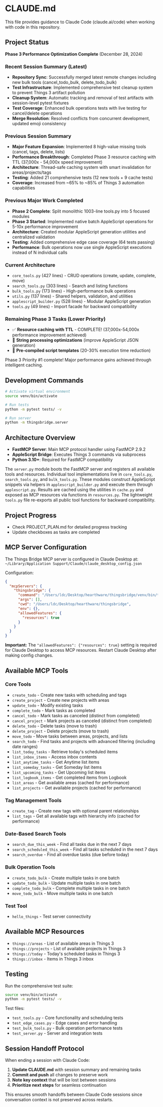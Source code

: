# CLAUDE.md

This file provides guidance to Claude Code (claude.ai/code) when working with code in this repository.

## Project Status
**Phase 3 Performance Optimization Complete** (December 28, 2024)

### Recent Session Summary (Latest)
- **Repository Sync**: Successfully merged latest remote changes including new bulk tools (cancel_todo_bulk, delete_todo_bulk)
- **Test Infrastructure**: Implemented comprehensive test cleanup system to prevent Things 3 artifact pollution
- **Cleanup System**: Automatic tracking and removal of test artifacts with session-level pytest fixtures
- **Test Coverage**: Enhanced bulk operations tests with live testing for cancel/delete operations
- **Merge Resolution**: Resolved conflicts from concurrent development, updated emoji consistency

### Previous Session Summary
- **Major Feature Expansion**: Implemented 8 high-value missing tools (cancel, tags, delete, lists)
- **Performance Breakthrough**: Completed Phase 3 resource caching with TTL (37,000x - 54,000x speed improvement)
- **Architecture**: Thread-safe caching system with smart invalidation for areas/projects/tags
- **Testing**: Added 21 comprehensive tests (12 new tools + 9 cache tests)
- **Coverage**: Increased from ~65% to ~85% of Things 3 automation capabilities

### Previous Major Work Completed
- **Phase 2 Complete**: Split monolithic 1003-line tools.py into 5 focused modules
- **Phase 3 Started**: Implemented native batch AppleScript operations for 5-10x performance improvement
- **Architecture**: Created modular AppleScript generation utilities and centralized validation
- **Testing**: Added comprehensive edge case coverage (64 tests passing)
- **Performance**: Bulk operations now use single AppleScript executions instead of N individual calls

### Current Architecture
- `core_tools.py` (427 lines) - CRUD operations (create, update, complete, move)
- `search_tools.py` (303 lines) - Search and listing functions  
- `bulk_tools.py` (173 lines) - High-performance bulk operations
- `utils.py` (137 lines) - Shared helpers, validation, and utilities
- `applescript_builder.py` (528 lines) - Modular AppleScript generation
- `tools.py` (49 lines) - Import facade for backward compatibility

### Remaining Phase 3 Tasks (Lower Priority)
- ✅ **Resource caching with TTL** - COMPLETE! (37,000x-54,000x performance improvement achieved)
- 🚧 **String processing optimizations** (improve AppleScript JSON generation)
- 🚧 **Pre-compiled script templates** (20-30% execution time reduction)

Phase 3 Priority #1 complete! Major performance gains achieved through intelligent caching.

## Development Commands
```bash
# Activate virtual environment
source venv/bin/activate

# Run tests
python -m pytest tests/ -v

# Run server
python -m thingsbridge.server
```

## Architecture Overview
- **FastMCP Server**: Main MCP protocol handler using FastMCP 2.9.2
- **AppleScript Bridge**: Executes Things 3 commands via subprocess
- **Python 3.10+**: Required for FastMCP compatibility

The `server.py` module boots the FastMCP server and registers all
available tools and resources. Individual tool implementations live in
`core_tools.py`, `search_tools.py`, and `bulk_tools.py`. These modules
construct AppleScript snippets via helpers in `applescript_builder.py`
and execute them through `applescript.py`. Results are cached using the
utilities in `cache.py` and exposed as MCP resources via functions in
`resources.py`. The lightweight `tools.py` file re-exports all public
tool functions for backward compatibility.

## Project Progress
- Check PROJECT_PLAN.md for detailed progress tracking
- Update checkboxes as tasks are completed

## MCP Server Configuration

The Things Bridge MCP server is configured in Claude Desktop at:
`~/Library/Application Support/Claude/claude_desktop_config.json`

Configuration:
```json
{
  "mcpServers": {
    "thingsbridge": {
      "command": "/Users/ldc/Desktop/hearthware/thingsbridge/venv/bin/thingsbridge",
      "args": [],
      "cwd": "/Users/ldc/Desktop/hearthware/thingsbridge",
      "env": {},
      "allowedFeatures": {
        "resources": true
      }
    }
  }
}
```

**Important:** The `"allowedFeatures": {"resources": true}` setting is required for Claude Desktop to access MCP resources. Restart Claude Desktop after making config changes.

## Available MCP Tools

### Core Tools
- `create_todo` - Create new tasks with scheduling and tags
- `create_project` - Create new projects with areas
- `update_todo` - Modify existing tasks
- `complete_todo` - Mark tasks as completed
- `cancel_todo` - Mark tasks as canceled (distinct from completed)
- `cancel_project` - Mark projects as canceled (distinct from completed)
- `delete_todo` - Delete tasks (move to trash)
- `delete_project` - Delete projects (move to trash)
- `move_todo` - Move tasks between areas, projects, and lists
- `search_todo` - Find tasks and projects with advanced filtering (including date ranges)
- `list_today_tasks` - Retrieve today's scheduled items
- `list_inbox_items` - Access inbox contents
- `list_anytime_tasks` - Get Anytime list items
- `list_someday_tasks` - Get Someday list items
- `list_upcoming_tasks` - Get Upcoming list items
- `list_logbook_items` - Get completed items from Logbook
- `list_areas` - Get available areas (cached for performance)
- `list_projects` - Get available projects (cached for performance)

### Tag Management Tools
- `create_tag` - Create new tags with optional parent relationships
- `list_tags` - Get all available tags with hierarchy info (cached for performance)

### Date-Based Search Tools
- `search_due_this_week` - Find all tasks due in the next 7 days
- `search_scheduled_this_week` - Find all tasks scheduled in the next 7 days
- `search_overdue` - Find all overdue tasks (due before today)

### Bulk Operation Tools
- `create_todo_bulk` - Create multiple tasks in one batch
- `update_todo_bulk` - Update multiple tasks in one batch
- `complete_todo_bulk` - Complete multiple tasks in one batch
- `move_todo_bulk` - Move multiple tasks in one batch

### Test Tool
- `hello_things` - Test server connectivity

## Available MCP Resources

- `things://areas` - List of available areas in Things 3
- `things://projects` - List of available projects in Things 3  
- `things://today` - Today's scheduled tasks in Things 3
- `things://inbox` - Items in Things 3 inbox

## Testing

Run the comprehensive test suite:
```bash
source venv/bin/activate
python -m pytest tests/ -v
```

Test files:
- `test_tools.py` - Core functionality and scheduling tests
- `test_edge_cases.py` - Edge cases and error handling
- `test_bulk_tools.py` - Bulk operation performance tests
- `test_server.py` - Server and integration tests

## Session Handoff Protocol

When ending a session with Claude Code:
1. **Update CLAUDE.md** with session summary and remaining tasks
2. **Commit and push** all changes to preserve work
3. **Note key context** that will be lost between sessions
4. **Prioritize next steps** for seamless continuation

This ensures smooth handoffs between Claude Code sessions since conversation context is not preserved across restarts.